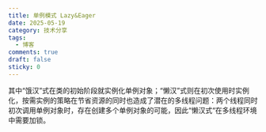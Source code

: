 ```yaml
---
title: 单例模式 Lazy&Eager
date: 2025-05-19
category: 技术分享
tags:
  - 博客
comments: true
draft: false
sticky: 0
---
```

其中“饿汉”式在类的初始阶段就实例化单例对象；“懒汉”式则在初次使用时实例化，按需实例的策略在节省资源的同时也造成了潜在的多线程问题：两个线程同时初次调用单例对象时，存在创建多个单例对象的可能，因此“懒汉式“在多线程环境中需要加锁。